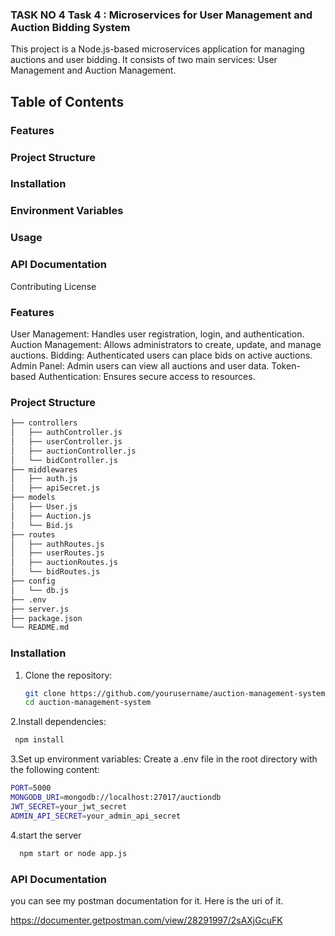 ### TASK NO 4 Task 4 : Microservices for User Management and Auction Bidding System
This project is a Node.js-based microservices application for managing auctions and user bidding. It consists of two main services: User Management and Auction Management.

## Table of Contents
### Features
### Project Structure
### Installation
### Environment Variables
### Usage
### API Documentation
Contributing
License

### Features
User Management: Handles user registration, login, and authentication.
Auction Management: Allows administrators to create, update, and manage auctions.
Bidding: Authenticated users can place bids on active auctions.
Admin Panel: Admin users can view all auctions and user data.
Token-based Authentication: Ensures secure access to resources.

### Project Structure

```bash
├── controllers
│   ├── authController.js
│   ├── userController.js
│   ├── auctionController.js
│   └── bidController.js
├── middlewares
│   ├── auth.js
│   ├── apiSecret.js
├── models
│   ├── User.js
│   ├── Auction.js
│   └── Bid.js
├── routes
│   ├── authRoutes.js
│   ├── userRoutes.js
│   ├── auctionRoutes.js
│   └── bidRoutes.js
├── config
│   └── db.js
├── .env
├── server.js
├── package.json
└── README.md
```


### Installation
1. Clone the repository:
   ```bash
   git clone https://github.com/yourusername/auction-management-system.git
   cd auction-management-system
   ```

2.Install dependencies:
```bash
 npm install
 ```

3.Set up environment variables:
Create a .env file in the root directory with the following content:
```bash
PORT=5000
MONGODB_URI=mongodb://localhost:27017/auctiondb
JWT_SECRET=your_jwt_secret
ADMIN_API_SECRET=your_admin_api_secret
```

4.start the server
```bash
  npm start or node app.js
```



### API Documentation
you can see my postman documentation for it. Here is the uri of it.

https://documenter.getpostman.com/view/28291997/2sAXjGcuFK




